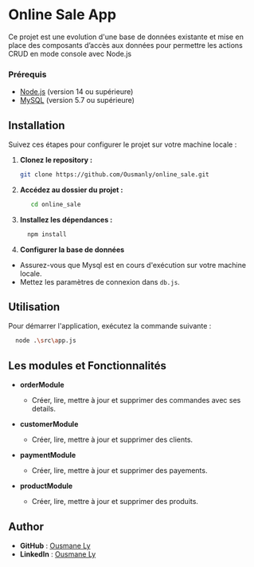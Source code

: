 # Online Sale App 

Ce projet est une evolution d'une base de données existante et mise en place des composants d’accès aux données pour permettre les actions CRUD en mode console avec Node.js

### Prérequis

- [Node.js](https://nodejs.org/) (version 14 ou supérieure)
- [MySQL](https://www.mysql.com/) (version 5.7 ou supérieure)

## Installation

Suivez ces étapes pour configurer le projet sur votre machine locale :

1. **Clonez le repository :**

    ```bash
    git clone https://github.com/Ousmanly/online_sale.git
    ```

2. **Accédez au dossier du projet :**

     ```bash
        cd online_sale
    ```

3. **Installez les dépendances :**

    ```bash
      npm install
    ```
4. **Configurer la base de données**

  - Assurez-vous que Mysql est en cours d'exécution sur votre machine locale.
  - Mettez les paramètres de connexion dans `db.js`.
 

## Utilisation

Pour démarrer l'application, exécutez la commande suivante :

```bash
  node .\src\app.js 
```

## Les modules et Fonctionnalités

- **orderModule**
  - Créer, lire, mettre à jour et supprimer des commandes avec ses details.

- **customerModule**
  - Créer, lire, mettre à jour et supprimer des clients.

- **paymentModule**
  - Créer, lire, mettre à jour et supprimer des payements.

- **productModule**
  - Créer, lire, mettre à jour et supprimer des produits.

## Author
- **GitHub** : [Ousmane Ly](https://github.com/Ousmanly)
- **LinkedIn** : [Ousmane Ly](www.linkedin.com/in/ousmane-ibrahima-ly-a270a4290)